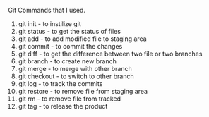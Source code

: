 Git Commands that I used.

1. git init - to instilize git
2. git status - to get the status of files
3. git add - to add modified file to staging area
4. git commit - to commit the changes
5. git diff - to get the difference between two file or two branches
6. git branch - to create new branch
7. git merge - to merge with other branch
8. git checkout - to switch to other branch
9. git log - to track the commits
10. git restore - to remove file from staging area
11. git rm - to remove file from tracked
12. git tag - to release the product